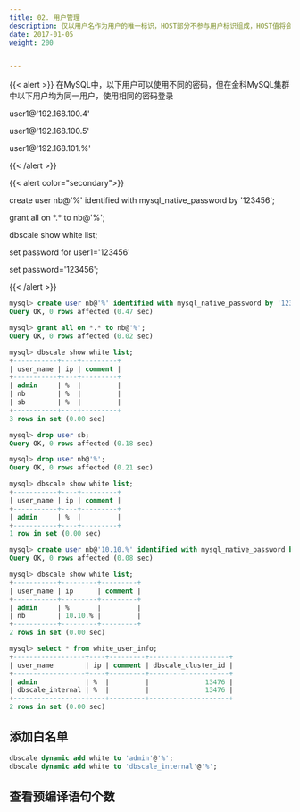 ```yaml
---
title: 02. 用户管理
description: 仅以用户名作为用户的唯一标识，HOST部分不参与用户标识组成，HOST值将会被添加为该用户的白名单
date: 2017-01-05
weight: 200


---
```


{{< alert >}}
在MySQL中，以下用户可以使用不同的密码，但在金科MySQL集群中以下用户均为同一用户，使用相同的密码登录

user1@\'192.168.100.4\'

user1@\'192.168.100.5\'

user1@\'192.168.101.%\'

{{< /alert >}}


{{< alert color="secondary">}}


create user nb@\'%\' identified with mysql_native_password by \'123456\';

grant all on \*.\* to nb@\'%\';

dbscale show white list;

set password for user1='123456'

set password='123456';

{{< /alert >}}


```sql
mysql> create user nb@'%' identified with mysql_native_password by '123456';
Query OK, 0 rows affected (0.47 sec)

mysql> grant all on *.* to nb@'%';
Query OK, 0 rows affected (0.02 sec)

mysql> dbscale show white list;
+-----------+----+---------+
| user_name | ip | comment |
+-----------+----+---------+
| admin     | %  |         |
| nb        | %  |         |
| sb        | %  |         |
+-----------+----+---------+
3 rows in set (0.00 sec)

mysql> drop user sb;
Query OK, 0 rows affected (0.18 sec)

mysql> drop user nb@'%';
Query OK, 0 rows affected (0.21 sec)

mysql> dbscale show white list;
+-----------+----+---------+
| user_name | ip | comment |
+-----------+----+---------+
| admin     | %  |         |
+-----------+----+---------+
1 row in set (0.00 sec)

mysql> create user nb@'10.10.%' identified with mysql_native_password by '123456';
Query OK, 0 rows affected (0.08 sec)

mysql> dbscale show white list;
+-----------+---------+---------+
| user_name | ip      | comment |
+-----------+---------+---------+
| admin     | %       |         |
| nb        | 10.10.% |         |
+-----------+---------+---------+
2 rows in set (0.00 sec)

```



```sql
mysql> select * from white_user_info;
+------------------+----+---------+--------------------+
| user_name        | ip | comment | dbscale_cluster_id |
+------------------+----+---------+--------------------+
| admin            | %  |         |              13476 |
| dbscale_internal | %  |         |              13476 |
+------------------+----+---------+--------------------+
2 rows in set (0.00 sec)

```


## 添加白名单

```sql
dbscale dynamic add white to 'admin'@'%';
dbscale dynamic add white to 'dbscale_internal'@'%';
```

## 查看预编译语句个数

```sql

```

